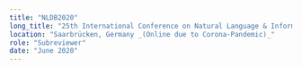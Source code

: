 ```yaml
---
title: "NLDB2020"
long_title: "25th International Conference on Natural Language & Information Systems"
location: "Saarbrücken, Germany _(Online due to Corona-Pandemic)_"
role: "Subreviewer"
date: "June 2020"
---
```

